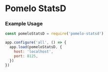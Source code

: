Pomelo StatsD
=============

### Example Usage

```javascript
const pomeloStatsD = require('pomelo-statsd')

app.configure('all', () => {
  app.load(pomeloStatsD, {
    host: 'localhost',
    port: 8125,
  })
})
```
